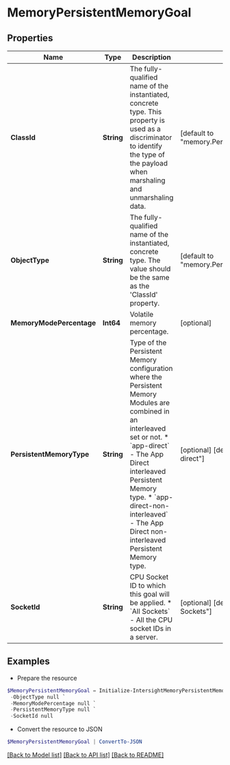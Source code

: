 # MemoryPersistentMemoryGoal
## Properties

Name | Type | Description | Notes
------------ | ------------- | ------------- | -------------
**ClassId** | **String** | The fully-qualified name of the instantiated, concrete type. This property is used as a discriminator to identify the type of the payload when marshaling and unmarshaling data. | [default to "memory.PersistentMemoryGoal"]
**ObjectType** | **String** | The fully-qualified name of the instantiated, concrete type. The value should be the same as the &#39;ClassId&#39; property. | [default to "memory.PersistentMemoryGoal"]
**MemoryModePercentage** | **Int64** | Volatile memory percentage. | [optional] 
**PersistentMemoryType** | **String** | Type of the Persistent Memory configuration where the Persistent Memory Modules are combined in an interleaved set or not. * &#x60;app-direct&#x60; - The App Direct interleaved Persistent Memory type. * &#x60;app-direct-non-interleaved&#x60; - The App Direct non-interleaved Persistent Memory type. | [optional] [default to "app-direct"]
**SocketId** | **String** | CPU Socket ID to which this goal will be applied. * &#x60;All Sockets&#x60; - All the CPU socket IDs in a server. | [optional] [default to "All Sockets"]

## Examples

- Prepare the resource
```powershell
$MemoryPersistentMemoryGoal = Initialize-IntersightMemoryPersistentMemoryGoal  -ClassId null `
 -ObjectType null `
 -MemoryModePercentage null `
 -PersistentMemoryType null `
 -SocketId null
```

- Convert the resource to JSON
```powershell
$MemoryPersistentMemoryGoal | ConvertTo-JSON
```

[[Back to Model list]](../README.md#documentation-for-models) [[Back to API list]](../README.md#documentation-for-api-endpoints) [[Back to README]](../README.md)


